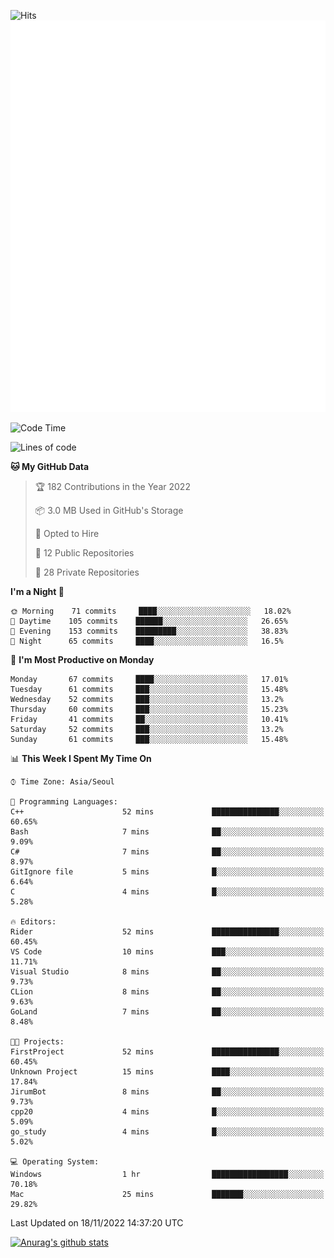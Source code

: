 ![Hits](https://hits.seeyoufarm.com/api/count/incr/badge.svg?url=https%3A%2F%2Fgithub.com%2Fkokose1234&count_bg=%2379C83D&title_bg=%23555555&icon=apple.svg&icon_color=%23E7E7E7&title=hits&edge_flat=false)
<br/>
![Metrics](https://github.com/kokose1234/kokose1234/blob/main/github-metrics.svg)

<!--START_SECTION:waka-->
![Code Time](http://img.shields.io/badge/Code%20Time-714%20hrs%203%20mins-blue)

![Lines of code](https://img.shields.io/badge/From%20Hello%20World%20I%27ve%20Written-911%20Thousand%20lines%20of%20code-blue)

**🐱 My GitHub Data** 

> 🏆 182 Contributions in the Year 2022
 > 
> 📦 3.0 MB Used in GitHub's Storage 
 > 
> 💼 Opted to Hire
 > 
> 📜 12 Public Repositories 
 > 
> 🔑 28 Private Repositories  
 > 
**I'm a Night 🦉** 

```text
🌞 Morning    71 commits     ████░░░░░░░░░░░░░░░░░░░░░   18.02% 
🌆 Daytime    105 commits    ██████░░░░░░░░░░░░░░░░░░░   26.65% 
🌃 Evening    153 commits    █████████░░░░░░░░░░░░░░░░   38.83% 
🌙 Night      65 commits     ████░░░░░░░░░░░░░░░░░░░░░   16.5%

```
📅 **I'm Most Productive on Monday** 

```text
Monday       67 commits     ████░░░░░░░░░░░░░░░░░░░░░   17.01% 
Tuesday      61 commits     ███░░░░░░░░░░░░░░░░░░░░░░   15.48% 
Wednesday    52 commits     ███░░░░░░░░░░░░░░░░░░░░░░   13.2% 
Thursday     60 commits     ███░░░░░░░░░░░░░░░░░░░░░░   15.23% 
Friday       41 commits     ██░░░░░░░░░░░░░░░░░░░░░░░   10.41% 
Saturday     52 commits     ███░░░░░░░░░░░░░░░░░░░░░░   13.2% 
Sunday       61 commits     ███░░░░░░░░░░░░░░░░░░░░░░   15.48%

```


📊 **This Week I Spent My Time On** 

```text
⌚︎ Time Zone: Asia/Seoul

💬 Programming Languages: 
C++                      52 mins             ███████████████░░░░░░░░░░   60.65% 
Bash                     7 mins              ██░░░░░░░░░░░░░░░░░░░░░░░   9.09% 
C#                       7 mins              ██░░░░░░░░░░░░░░░░░░░░░░░   8.97% 
GitIgnore file           5 mins              █░░░░░░░░░░░░░░░░░░░░░░░░   6.64% 
C                        4 mins              █░░░░░░░░░░░░░░░░░░░░░░░░   5.28%

🔥 Editors: 
Rider                    52 mins             ███████████████░░░░░░░░░░   60.45% 
VS Code                  10 mins             ███░░░░░░░░░░░░░░░░░░░░░░   11.71% 
Visual Studio            8 mins              ██░░░░░░░░░░░░░░░░░░░░░░░   9.73% 
CLion                    8 mins              ██░░░░░░░░░░░░░░░░░░░░░░░   9.63% 
GoLand                   7 mins              ██░░░░░░░░░░░░░░░░░░░░░░░   8.48%

🐱‍💻 Projects: 
FirstProject             52 mins             ███████████████░░░░░░░░░░   60.45% 
Unknown Project          15 mins             ████░░░░░░░░░░░░░░░░░░░░░   17.84% 
JirumBot                 8 mins              ██░░░░░░░░░░░░░░░░░░░░░░░   9.73% 
cpp20                    4 mins              █░░░░░░░░░░░░░░░░░░░░░░░░   5.09% 
go_study                 4 mins              █░░░░░░░░░░░░░░░░░░░░░░░░   5.02%

💻 Operating System: 
Windows                  1 hr                █████████████████░░░░░░░░   70.18% 
Mac                      25 mins             ███████░░░░░░░░░░░░░░░░░░   29.82%

```


 Last Updated on 18/11/2022 14:37:20 UTC
<!--END_SECTION:waka-->

[![Anurag's github stats](https://github-readme-stats.vercel.app/api?username=kokose1234&theme=dracula)](https://github.com/anuraghazra/github-readme-stats)



	
